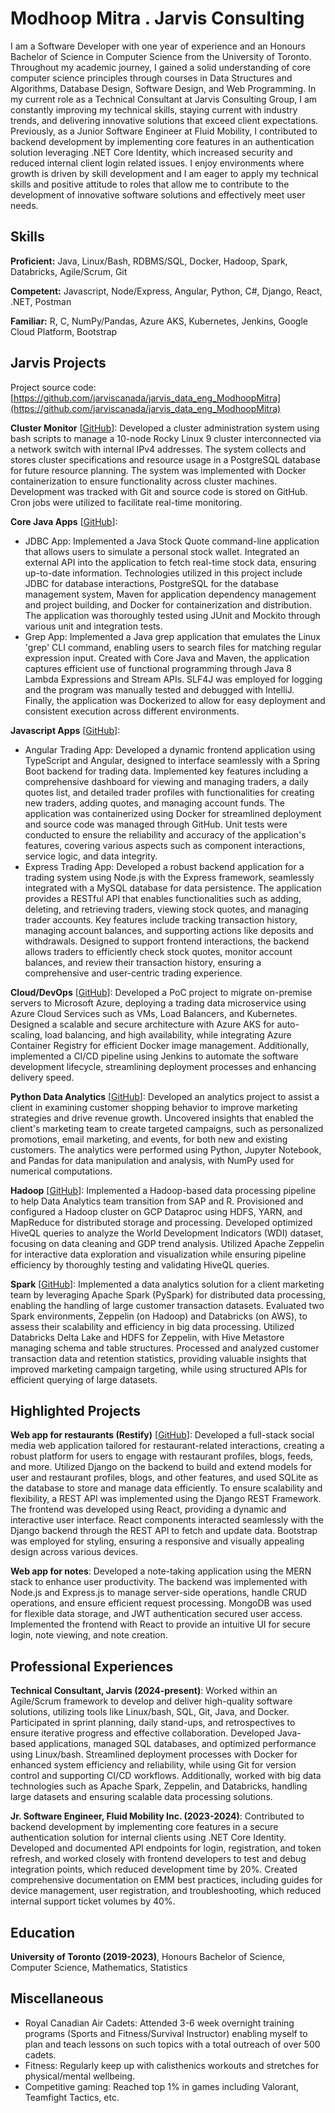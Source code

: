 # Modhoop Mitra . Jarvis Consulting

I am a Software Developer with one year of experience and an Honours Bachelor of Science in Computer Science from the University of Toronto. Throughout my academic journey, I gained a solid understanding of core computer science principles through courses in Data Structures and Algorithms, Database Design, Software Design, and Web Programming. In my current role as a Technical Consultant at Jarvis Consulting Group, I am constantly improving my technical skills, staying current with industry trends, and delivering innovative solutions that exceed client expectations. Previously, as a Junior Software Engineer at Fluid Mobility, I contributed to backend development by implementing core features in an authentication solution leveraging .NET Core Identity, which increased security and reduced internal client login related issues. I enjoy environments where growth is driven by skill development and I am eager to apply my technical skills and positive attitude to roles that allow me to contribute to the development of innovative software solutions and effectively meet user needs.

## Skills

**Proficient:** Java, Linux/Bash, RDBMS/SQL, Docker, Hadoop, Spark, Databricks, Agile/Scrum, Git

**Competent:** Javascript, Node/Express, Angular, Python, C#, Django, React, .NET, Postman

**Familiar:** R, C, NumPy/Pandas, Azure AKS, Kubernetes, Jenkins, Google Cloud Platform, Bootstrap

## Jarvis Projects

Project source code: [https://github.com/jarviscanada/jarvis_data_eng_ModhoopMitra](https://github.com/jarviscanada/jarvis_data_eng_ModhoopMitra)


**Cluster Monitor** [[GitHub](https://github.com/jarviscanada/jarvis_data_eng_ModhoopMitra/tree/master/linux_sql)]: Developed a cluster administration system using bash scripts to manage a 10-node Rocky Linux 9 cluster interconnected via a network switch with internal IPv4 addresses. The system collects and stores cluster specifications and resource usage in a PostgreSQL database for future resource planning. The system was implemented with Docker containerization to ensure functionality across cluster machines. Development was tracked with Git and source code is stored on GitHub. Cron jobs were utilized to facilitate real-time monitoring.

**Core Java Apps** [[GitHub](https://github.com/jarviscanada/jarvis_data_eng_ModhoopMitra/tree/master/core_java)]:
      
  - JDBC App: Implemented a Java Stock Quote command-line application that allows users to simulate a personal stock wallet. Integrated an external API into the application to fetch real-time stock data, ensuring up-to-date information. Technologies utilized in this project include JDBC for database interactions, PostgreSQL for the database management system, Maven for application dependency management and project building, and Docker for containerization and distribution. The application was thoroughly tested using JUnit and Mockito through various unit and integration tests.
  - Grep App: Implemented a Java grep application that emulates the Linux 'grep' CLI command, enabling users to search files for matching regular expression input. Created with Core Java and Maven, the application captures efficient use of functional programming through Java 8 Lambda Expressions and Stream APIs. SLF4J was employed for logging and the program was manually tested and debugged with IntelliJ. Finally, the application was Dockerized to allow for easy deployment and consistent execution across different environments.

**Javascript Apps** [[GitHub](https://github.com/jarviscanada/jarvis_data_eng_ModhoopMitra/tree/master/javascript)]:
      
  - Angular Trading App: Developed a dynamic frontend application using TypeScript and Angular, designed to interface seamlessly with a Spring Boot backend for trading data. Implemented key features including a comprehensive dashboard for viewing and managing traders, a daily quotes list, and detailed trader profiles with functionalities for creating new traders, adding quotes, and managing account funds. The application was containerized using Docker for streamlined deployment and source code was managed through GitHub. Unit tests were conducted to ensure the reliability and accuracy of the application's features, covering various aspects such as component interactions, service logic, and data integrity.
  - Express Trading App: Developed a robust backend application for a trading system using Node.js with the Express framework, seamlessly integrated with a MySQL database for data persistence. The application provides a RESTful API that enables functionalities such as adding, deleting, and retrieving traders, viewing stock quotes, and managing trader accounts. Key features include tracking transaction history, managing account balances, and supporting actions like deposits and withdrawals. Designed to support frontend interactions, the backend allows traders to efficiently check stock quotes, monitor account balances, and review their transaction history, ensuring a comprehensive and user-centric trading experience.

**Cloud/DevOps** [[GitHub](https://github.com/jarviscanada/jarvis_data_eng_ModhoopMitra/tree/master/cloud_k8s_jenkins)]: Developed a PoC project to migrate on-premise servers to Microsoft Azure, deploying a trading data microservice using Azure Cloud Services such as VMs, Load Balancers, and Kubernetes. Designed a scalable and secure architecture with Azure AKS for auto-scaling, load balancing, and high availability, while integrating Azure Container Registry for efficient Docker image management. Additionally, implemented a CI/CD pipeline using Jenkins to automate the software development lifecycle, streamlining deployment processes and enhancing delivery speed.

**Python Data Analytics** [[GitHub](https://github.com/jarviscanada/jarvis_data_eng_ModhoopMitra/tree/master/python_data_analytics)]: Developed an analytics project to assist a client in examining customer shopping behavior to improve marketing strategies and drive revenue growth. Uncovered insights that enabled the client's marketing team to create targeted campaigns, such as personalized promotions, email marketing, and events, for both new and existing customers. The analytics were performed using Python, Jupyter Notebook, and Pandas for data manipulation and analysis, with NumPy used for numerical computations.

**Hadoop** [[GitHub](https://github.com/jarviscanada/jarvis_data_eng_ModhoopMitra/tree/master/hadoop)]: Implemented a Hadoop-based data processing pipeline to help Data Analytics team transition from SAP and R. Provisioned and configured a Hadoop cluster on GCP Dataproc using HDFS, YARN, and MapReduce for distributed storage and processing. Developed optimized HiveQL queries to analyze the World Development Indicators (WDI) dataset, focusing on data cleaning and GDP trend analysis. Utilized Apache Zeppelin for interactive data exploration and visualization while ensuring pipeline efficiency by thoroughly testing and validating HiveQL queries.

**Spark** [[GitHub](https://github.com/jarviscanada/jarvis_data_eng_ModhoopMitra/tree/master/spark)]: Implemented a data analytics solution for a client marketing team by leveraging Apache Spark (PySpark) for distributed data processing, enabling the handling of large customer transaction datasets. Evaluated two Spark environments, Zeppelin (on Hadoop) and Databricks (on AWS), to assess their scalability and efficiency in big data processing. Utilized Databricks Delta Lake and HDFS for Zeppelin, with Hive Metastore managing schema and table structures. Processed and analyzed customer transaction data and retention statistics, providing valuable insights that improved marketing campaign targeting, while using structured APIs for efficient querying of large datasets.


## Highlighted Projects
**Web app for restaurants (Restify)** [[GitHub](https://github.com/mm-3/rest-ify)]: Developed a full-stack social media web application tailored for restaurant-related interactions, creating a robust platform for users to engage with restaurant profiles, blogs, feeds, and more. Utilized Django on the backend to build and extend models for user and restaurant profiles, blogs, and other features, and used SQLite as the database to store and manage data efficiently. To ensure scalability and flexibility, a REST API was implemented using the Django REST Framework. The frontend was developed using React, providing a dynamic and interactive user interface. React components interacted seamlessly with the Django backend through the REST API to fetch and update data. Bootstrap was employed for styling, ensuring a responsive and visually appealing design across various devices.

**Web app for notes**: Developed a note-taking application using the MERN stack to enhance user productivity. The backend was implemented with Node.js and Express.js to manage server-side operations, handle CRUD operations, and ensure efficient request processing. MongoDB was used for flexible data storage, and JWT authentication secured user access. Implemented the frontend with React to provide an intuitive UI for secure login, note viewing, and note creation.


## Professional Experiences

**Technical Consultant, Jarvis (2024-present)**: Worked within an Agile/Scrum framework to develop and deliver high-quality software solutions, utilizing tools like Linux/bash, SQL, Git, Java, and Docker. Participated in sprint planning, daily stand-ups, and retrospectives to ensure iterative progress and effective collaboration. Developed Java-based applications, managed SQL databases, and optimized performance using Linux/bash. Streamlined deployment processes with Docker for enhanced system efficiency and reliability, while using Git for version control and supporting CI/CD workflows. Additionally, worked with big data technologies such as Apache Spark, Zeppelin, and Databricks, handling large datasets and ensuring scalable data processing solutions.

**Jr. Software Engineer, Fluid Mobility Inc. (2023-2024)**: Contributed to backend development by implementing core features in a secure authentication solution for internal clients using .NET Core Identity. Developed and documented API endpoints for login, registration, and token refresh, and worked closely with frontend developers to test and debug integration points, which reduced development time by 20%. Created comprehensive documentation on EMM best practices, including guides for device management, user registration, and troubleshooting, which reduced internal support ticket volumes by 40%.


## Education
**University of Toronto (2019-2023)**, Honours Bachelor of Science, Computer Science, Mathematics, Statistics


## Miscellaneous
- Royal Canadian Air Cadets: Attended 3-6 week overnight training programs (Sports and Fitness/Survival Instructor) enabling myself to plan and teach lessons on such topics with a total outreach of over 500 cadets.
- Fitness: Regularly keep up with calisthenics workouts and stretches for physical/mental wellbeing.
- Competitive gaming: Reached top 1% in games including Valorant, Teamfight Tactics, etc.